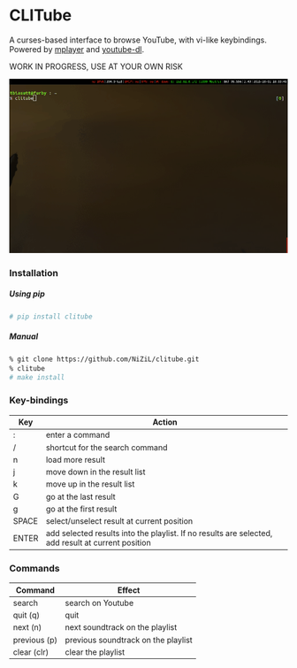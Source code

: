 # CLITube

A curses-based interface to browse YouTube, with vi-like keybindings.  
Powered by [mplayer](http://www.mplayerhq.hu/) and [youtube-dl](https://rg3.github.io/youtube-dl/).

WORK IN PROGRESS, USE AT YOUR OWN RISK

![screenshoot](clitube.gif)

### Installation

##### Using pip

```bash
# pip install clitube
```

##### Manual

```bash
% git clone https://github.com/NiZiL/clitube.git
% clitube
# make install
```

### Key-bindings

| Key   | Action | 
|-------|--------|
| :     | enter a command |
| /     | shortcut for the search command |
| n     | load more result |
| j     | move down in the result list |
| k     | move up in the result list |
| G     | go at the last result |
| g     | go at the first result |
| SPACE | select/unselect result at current position |
| ENTER | add selected results into the playlist. If no results are selected, add result at current position |


### Commands

| Command | Effect |
|---------|--------|
| search  | search on Youtube |
| quit (q)| quit |
| next (n)| next soundtrack on the playlist |
| previous (p) | previous soundtrack on the playlist |
| clear (clr) | clear the playlist |

